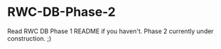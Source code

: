 # RWC-DB-Phase-2

Read RWC DB Phase 1 README if you haven't.
Phase 2 currently under construction. ;)



